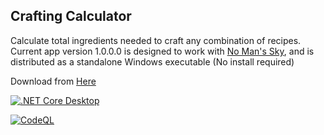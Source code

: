 ## Crafting Calculator

Calculate total ingredients needed to craft any combination of recipes.  Current app version 1.0.0.0 is designed to work with [No Man's Sky](https://www.nomanssky.com/), and is distributed as a standalone Windows executable (No install required)

Download from [Here](https://nmitchell24.github.io/CraftingCalculator/)

[![.NET Core Desktop](https://github.com/NMitchell24/CraftingCalculator/actions/workflows/dotnet-desktop.yml/badge.svg)](https://github.com/NMitchell24/CraftingCalculator/actions/workflows/dotnet-desktop.yml)

[![CodeQL](https://github.com/NMitchell24/CraftingCalculator/actions/workflows/codeql-analysis.yml/badge.svg)](https://github.com/NMitchell24/CraftingCalculator/actions/workflows/codeql-analysis.yml)
